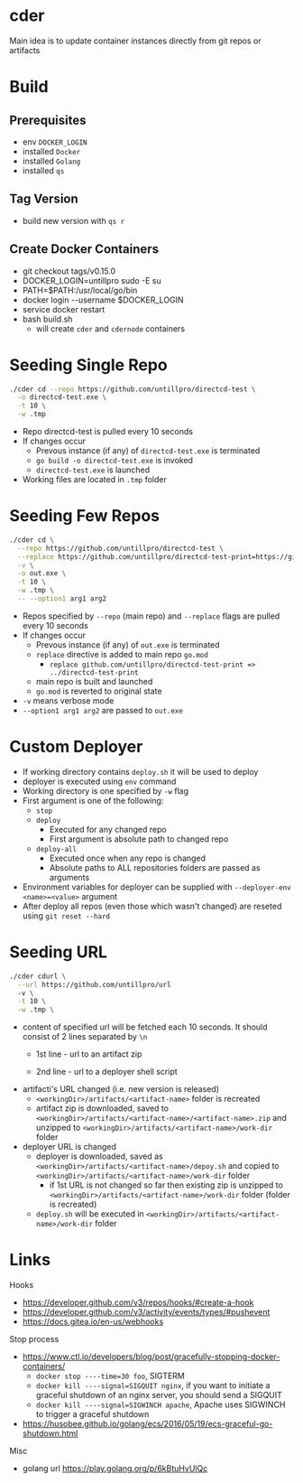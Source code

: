 # cder

Main idea is to update container instances directly from git repos or artifacts

# Build

## Prerequisites

- env `DOCKER_LOGIN`
- installed `Docker`
- installed `Golang`
- installed `qs`

## Tag Version

- build new version with `qs r`

## Create Docker Containers

- git checkout tags/v0.15.0
- DOCKER_LOGIN=untillpro sudo -E su
- PATH=$PATH:/usr/local/go/bin
- docker login --username $DOCKER_LOGIN
- service docker restart
- bash build.sh
  - will create `cder` and `cdernode` containers

# Seeding Single Repo

```sh
./cder cd --repo https://github.com/untillpro/directcd-test \
  -o directcd-test.exe \
  -t 10 \
  -w .tmp
```

- Repo directcd-test is pulled every 10 seconds
- If changes occur
    - Prevous instance (if any) of `directcd-test.exe` is terminated
    - `go build -o directcd-test.exe` is invoked
    - `directcd-test.exe` is launched
- Working files are located in `.tmp` folder

# Seeding Few Repos

```sh
./cder cd \
  --repo https://github.com/untillpro/directcd-test \
  --replace https://github.com/untillpro/directcd-test-print=https://github.com/maxim-ge/directcd-test-print \
  -v \
  -o out.exe \
  -t 10 \
  -w .tmp \
  -- --option1 arg1 arg2
```

- Repos specified by `--repo` (main repo) and `--replace` flags are pulled every 10 seconds
- If changes occur 
  - Prevous instance (if any) of `out.exe` is terminated
  - `replace` directive is added to main repo `go.mod`
    - `replace github.com/untillpro/directcd-test-print => ../directcd-test-print`
  - main repo is built and launched
  - `go.mod` is reverted to original state
- `-v` means verbose mode
- `--option1 arg1 arg2` are passed to `out.exe`

# Custom Deployer

- If working directory contains `deploy.sh` it will be used to deploy
- deployer is executed using `env` command
- Working directory is one specified by `-w` flag
- First argument is one of the following:
  - `stop`
  - `deploy`
    - Executed for any changed repo
    - First argument is absolute path to changed repo
  - `deploy-all`
    - Executed once when any repo is changed
    - Absolute paths to ALL repositories folders are passed as arguments
- Environment variables for deployer can be supplied with `--deployer-env <name>=<value>` argument
- After deploy all repos (even those which wasn't changed) are reseted using `git reset --hard`

# Seeding URL
```sh
./cder cdurl \
  --url https://github.com/untillpro/url 
  -v \
  -t 10 \
  -w .tmp \
```
- content of specified url will be fetched each 10 seconds. It should consist of 2 lines separated by `\n`
  - 1st line - url to an artifact zip
    
  - 2nd line - url to a deployer shell script
- artifacti's URL changed (i.e. new version is released)
  - `<workingDir>/artifacts/<artifact-name>` folder is recreated
  - artifact zip is downloaded, saved to `<workingDir>/artifacts/<artifact-name>/<artifact-name>.zip` and unzipped to `<workingDir>/artifacts/<artifact-name>/work-dir` folder
- deployer URL is changed
  - deployer is downloaded, saved as `<workingDir>/artifacts/<artifact-name>/depoy.sh` and copied to `<workingDir>/artifacts/<artifact-name>/work-dir` folder
    - if 1st URL is not changed so far then existing zip is unzipped to `<workingDir>/artifacts/<artifact-name>/work-dir` folder (folder is recreated)
  - `deploy.sh` will be executed in `<workingDir>/artifacts/<artifact-name>/work-dir` folder
# Links

Hooks
- https://developer.github.com/v3/repos/hooks/#create-a-hook
- https://developer.github.com/v3/activity/events/types/#pushevent
- https://docs.gitea.io/en-us/webhooks

Stop process
- https://www.ctl.io/developers/blog/post/gracefully-stopping-docker-containers/
  - `docker stop ----time=30 foo`, SIGTERM
  - `docker kill ----signal=SIGQUIT nginx`, if you want to initiate a graceful shutdown of an nginx server, you should send a SIGQUIT
  - `docker kill ----signal=SIGWINCH apache`, Apache uses SIGWINCH to trigger a graceful shutdown
- https://husobee.github.io/golang/ecs/2016/05/19/ecs-graceful-go-shutdown.html

Misc 

- golang url https://play.golang.org/p/6kBtuHvUlQc